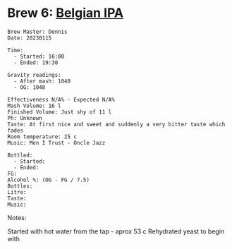 # Brew 6: [Belgian IPA](../brews/belgian_ipa.md)
```
Brew Master: Dennis
Date: 20230115

Time:
  - Started: 16:00
  - Ended: 19:30

Gravity readings:
  - After mash: 1040
  - OG: 1048

Effectiveness N/A% - Expected N/A%
Mash Volume: 16 l
Finished Volume: Just shy of 11 l
Ph: Unknown
Taste: At first nice and sweet and suddenly a very bitter taste which fades
Room temperature: 25 c
Music: Men I Trust - Oncle Jazz
```

```
Bottled: 
  - Started:
  - Ended: 
FG: 
Alcohol %: (OG - FG / 7.5)
Bottles: 
Litre:
Taste: 
Music:
```

Notes:

Started with hot water from the tap - aprox 53 c
Rehydrated yeast to begin with

